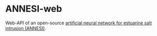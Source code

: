 # ANNESI-web
Web-API of an open-source [artificial neural network for estuarine salt intrusion (ANNESI)](https://github.com/ghendrickx/ANNESI).
